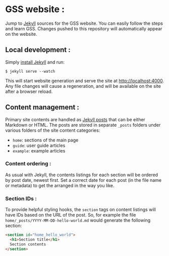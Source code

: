 GSS website :
=======================

Jump to [Jekyll](http://jekyllrb.com/) sources for the GSS website. You can easily follow the steps and learn GSS. Changes pushed to this repository will automatically appear on the website.

## Local development :

Simply [install Jekyll](http://jekyllrb.com/docs/installation/) and run:

```shell
$ jekyll serve --watch
```

This will start website generation and serve the site at <http://localhost:4000>. Any file changes will cause a regeneration, and will be available on the site after a browser reload.

## Content management :

Primary site contents are handled as [Jekyll posts](http://jekyllrb.com/docs/posts/) that can be either Markdown or HTML. The posts are stored in separate `_posts` folders under various folders of the site content categories:

* `home`: sections of the main page
* `guide`: user guide articles
* `example`: example articles

### Content ordering : 

As usual with Jekyll, the contents listings for each section will be ordered by post date, newest first. Set a correct date for each post (in the file name or metadata) to get the arranged in the way you like.

### Section IDs :

To provide helpful styling hooks, the `section` tags on content listings will have IDs based on the URL of the post. So, for example the file `home/_posts/YYYY-MM-DD-hello-world.md` would generate the following section:

```html
<section id="home_hello_world">
  <h1>Section title</h1>
  Section contents
</section>
```
